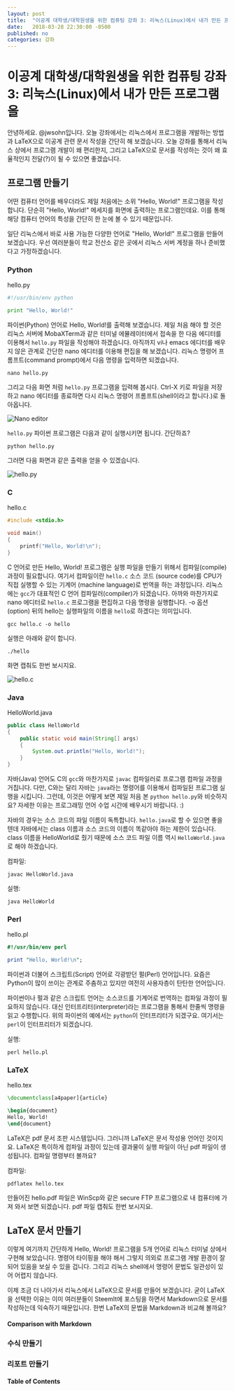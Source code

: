 ```yaml
---
layout: post
title:  "이공계 대학생/대학원생을 위한 컴퓨팅 강좌 3: 리눅스(Linux)에서 내가 만든 프로그램을"
date:   2018-03-28 22:30:00 -0500
published: no
categories: 강좌
---
```


# 이공계 대학생/대학원생을 위한 컴퓨팅 강좌 3: 리눅스(Linux)에서 내가 만든 프로그램을

안녕하세요. @jwsohn입니다. 오늘 강좌에서는 리눅스에서 프로그램을 개발하는
방법과 LaTeX으로 이공계 관련 문서 작성을 간단히 해 보겠습니다. 오늘 강좌를
통해서 리눅스 상에서 프로그램 개발이 왜 편리한지, 그리고 LaTeX으로 문서를
작성하는 것이 왜 효율적인지 전달(?)이 될 수 있으면 좋겠습니다.

## 프로그램 만들기

어떤 컴퓨터 언어를 배우더라도 제일 처음에는 소위 "Hello, World!" 프로그램을
작성합니다. 단순히 "Hello, World!" 메세지를 화면에 출력하는 프로그램인데요.
이를 통해 해당 컴퓨터 언어의 특성을 간단히 한 눈에 볼 수 있기 때문입니다.

일단 리눅스에서 바로 사용 가능한 다양한 언어로 "Hello, World!" 프로그램을
만들어 보겠습니다. 우선 여러분들이 학교 전산소 같은 곳에서 리눅스 서버 계정을
하나 준비했다고 가정하겠습니다. 

### Python
hello.py
```python
#!/usr/bin/env python

print "Hello, World!"
```

파이썬(Python) 언어로 Hello, World!를 출력해 보겠습니다. 제일 처음 해야 할
것은 리눅스 서버에 MobaXTerm과 같은 터미널 에뮬레이터에서 접속을 한 다음
에디터를 이용해서 `hello.py` 파일을 작성해야 하겠습니다. 아직까지 vi나 emacs
에디터를 배우지 않은 관계로 간단한 nano 에디터를 이용해 편집을 해 보겠습니다.
리눅스 명령어 프롬프트(command prompt)에서 다음 명령을 입력하면 되겠습니다.

```
nano hello.py
```
그리고 다음 화면 처럼 `hello.py` 프로그램을 입력해 봅시다. Ctrl-X 키로 파일을
저장하고 nano 에디터를 종료하면 다시 리눅스 명령어 프롬프트(shell이라고
합니다.)로 돌아옵니다.

![Nano editor](/assets/2018-04-02-computing-for-scieng-students-03/nano-hello-py.png)

`hello.py` 파이썬 프로그램은 다음과 같이 실행시키면 됩니다. 간단하죠?
```
python hello.py
```
그러면 다음 화면과 같은 출력을 얻을 수 있겠습니다.

![hello.py](/assets/2018-04-02-computing-for-scieng-students-03/python-hello-py.png)

### C
hello.c
```c
#include <stdio.h>

void main()
{
    printf("Hello, World!\n");
}
```

C 언어로 만든 Hello, World! 프로그램은 실행 파일을 만들기 위해서
컴파일(compile) 과정이 필요합니다. 여기서 컴파일이란 `hello.c` 소스 코드
(source code)를 CPU가 직접 실행할 수 있는 기계어 (machine language)로 번역을
하는 과정입니다.  리눅스에는 `gcc`가 대표적인 C 언어 컴파일러(compiler)가
되겠습니다.  아까와 마찬가지로 nano 에디터로 `hello.c` 프로그램을 편집하고
다음 명령을 실행합니다.  -o 옵션(option) 뒤의 hello는 실행파일의 이름을
`hello`로 하겠다는 의미입니다.

```
gcc hello.c -o hello
```
실행은 아래와 같이 합니다.
```
./hello
```
화면 캡춰도 한번 보시지요.

![hello.c](/assets/2018-04-02-computing-for-scieng-students-03/gcc-hello-c.png)

### Java
HelloWorld.java
```java
public class HelloWorld
{
    public static void main(String[] args)
    {
        System.out.println("Hello, World!");
    }
}
```

자바(Java) 언어도 C의 `gcc`와 마찬가지로 `javac` 컴파일러로 프로그램 컴파일
과정을 거칩니다. 다만,  C와는 달리 자바는 `java`라는 명령어를 이용해서
컴파일된 프로그램 실행을 시킵니다. 그런데, 이것은 어떻게 보면 제일 처음 본
`python hello.py`와 비슷하지요? 자세한 이유는 프로그래밍 언어 수업 시간에
배우시기 바랍니다. :)
 
자바의 경우는 소스 코드의 파일 이름이 독특합니다. `hello.java`로 할 수 있으면
좋을 텐데 자바에서는 class 이름과 소스 코드의 이름이 똑같아야 하는 제한이
있습니다. class 이름을 HelloWorld로 줬기 때문에 소스 코드 파일 이름 역시
`HelloWorld.java`로 해야 하겠습니다.

컴파일:
```
javac HelloWorld.java
```

실행:
```
java HelloWorld
```

### Perl
hello.pl
```perl
#!/usr/bin/env perl

print "Hello, World!\n";
```

파이썬과 더불어 스크립트(Script) 언어로 각광받던 펄(Perl) 언어입니다. 요즘은
Python이 많이 쓰이는 관계로 주춤하고 있지만 여전히 사용자층이 탄탄한
언어입니다. 

파이썬이나 펄과 같은 스크립트 언어는 소스코드를 기계어로 번역하는 컴파일 과정이
필요하지 않습니다. 대신 인터프리터(interpreter)라는 프로그램을 통해서 
한줄씩 명령을 읽고 수행합니다. 위의 파이썬의 예에서는 `python`이 인터프리터가
되겠구요. 여기서는 `perl`이 인터프리터가 되겠습니다.

실행:
```
perl hello.pl
```

### LaTeX
hello.tex
```latex
\documentclass[a4paper]{article}

\begin{document}
Hello, World!
\end{document}
```

LaTeX은 pdf 문서 조판 시스템입니다. 그러니까 LaTeX은 문서 작성용 언어인
것이지요. LaTeX은 특이하게 컴파일 과정이 있는데 결과물이 실행 파일이 아닌 pdf
파일이 생성됩니다. 컴파일 명령부터 볼까요?

컴파일:
```
pdflatex hello.tex
```

만들어진 hello.pdf 파일은 WinScp와 같은 secure FTP 프로그램으로 내 컴퓨터에
가져 와서 보면 되겠습니다. pdf 파일 캡춰도 한번 보시지요.


## LaTeX 문서 만들기

이렇게 여기까지 간단하게 Hello, World! 프로그램을 5개 언어로 리눅스 터미널
상에서 구현해 보았습니다. 명령어 타이핑을 해야 해서 그렇지 의외로 프로그램
개발 환경이 잘 되어 있음을 보실 수 있을 겁니다. 그리고 리눅스 shell에서 명령어
문법도 일관성이 있어 어렵지 않습니다.

이제 조금 더 나아가서 리눅스에서 LaTeX으로 문서를 만들어 보겠습니다. 굳이 
LaTeX을 선택한 이유는 이미 여러분들이 SteemIt에 포스팅을 하면서 Markdown으로
문서를 작성하는데 익숙하기 때문입니다. 한번 LaTeX의 문법을 Markdown과 비교해
볼까요?

#### Comparison with Markdown

### 수식 만들기

### 리포트 만들기 


#### Table of Contents 


